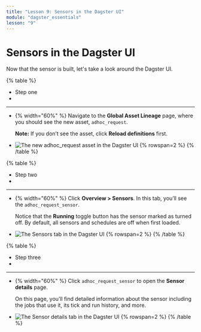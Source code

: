 ```yaml
---
title: "Lesson 9: Sensors in the Dagster UI"
module: "dagster_essentials"
lesson: "9"
---
```


# Sensors in the Dagster UI

Now that the sensor is built, let's take a look around the Dagster UI.

{% table %}
* Step one
*
---
* {% width="60%" %}
    Navigate to the **Global Asset Lineage** page, where you should see the new asset, `adhoc_request`.

   **Note:** If you don’t see the asset, click **Reload definitions** first.

* ![The new adhoc_request asset in the Dagster UI](/images/dagster-essentials/lesson-9/ui-asset-lineage-with-sensors.png) {% rowspan=2 %}
{% /table %}

{% table %}
* Step two
*
---
* {% width="60%" %}
  Click **Overview > Sensors**. In this tab, you’ll see the `adhoc_request_sensor`.

  Notice that the **Running** toggle button has the sensor marked as turned off. By default, all sensors and schedules are off when first loaded.

* ![The Sensors tab in the Dagster UI](/images/dagster-essentials/lesson-9/ui-sensors-tab.png) {% rowspan=2 %}
{% /table %}

{% table %}
* Step three
*
---
* {% width="60%" %}
  Click `adhoc_request_sensor` to open the **Sensor details** page.

  On this page, you’ll find detailed information about the sensor including the jobs that use it, its tick and run history, and more.

* ![The Sensor details tab in the Dagster UI](/images/dagster-essentials/lesson-9/ui-sensor-details.png) {% rowspan=2 %}
{% /table %}